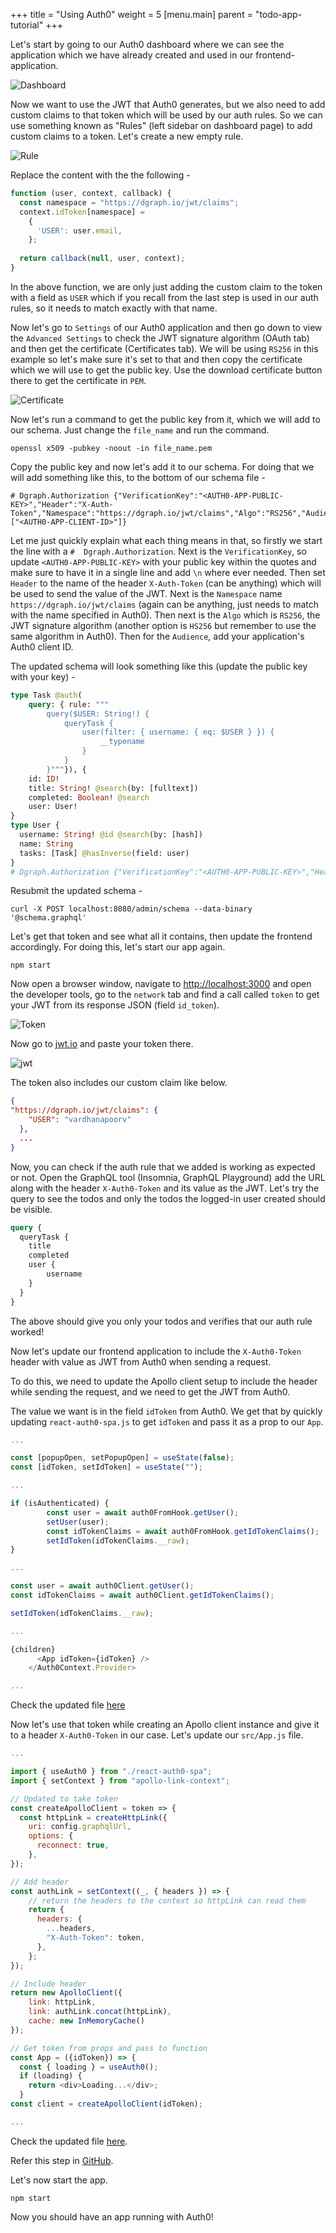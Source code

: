 +++
title = "Using Auth0"
weight = 5
[menu.main]
    parent = "todo-app-tutorial"
+++

Let's start by going to our Auth0 dashboard where we can see the application which we have already created and used in our frontend-application.

![Dashboard](/images/graphql/tutorial/todo/dashboard.png)

Now we want to use the JWT that Auth0 generates, but we also need to add custom claims to that token which will be used by our auth rules.
So we can use something known as "Rules" (left sidebar on dashboard page) to add custom claims to a token. Let's create a new empty rule.

![Rule](/images/graphql/tutorial/todo/rule.png)

Replace the content with the the following -
```javascript
function (user, context, callback) {
  const namespace = "https://dgraph.io/jwt/claims";
  context.idToken[namespace] =
    {
      'USER': user.email,
    };
  
  return callback(null, user, context);
}
```

In the above function, we are only just adding the custom claim to the token with a field as `USER` which if you recall from the last step is used in our auth rules, so it needs to match exactly with that name. 

Now let's go to `Settings` of our Auth0 application and then go down to view the `Advanced Settings` to check the JWT signature algorithm (OAuth tab) and then get the certificate (Certificates tab). We will be using `RS256` in this example so let's make sure it's set to that and then copy the certificate which we will use to get the public key.  Use the download certificate button there to get the certificate in `PEM`. 

![Certificate](/images/graphql/tutorial/todo/certificate.png)

Now let's run a command to get the public key from it, which we will add to our schema. Just change the `file_name` and run the command.

```
openssl x509 -pubkey -noout -in file_name.pem
```

Copy the public key and now let's add it to our schema. For doing that we will add something like this, to the bottom of our schema file - 

```
# Dgraph.Authorization {"VerificationKey":"<AUTH0-APP-PUBLIC-KEY>","Header":"X-Auth-Token","Namespace":"https://dgraph.io/jwt/claims","Algo":"RS256","Audience":["<AUTH0-APP-CLIENT-ID>"]}
```

Let me just quickly explain what each thing means in that, so firstly we start the line with a `#  Dgraph.Authorization`. Next is the `VerificationKey`, so update `<AUTH0-APP-PUBLIC-KEY>` with your public key within the quotes and make sure to have it in a single line and add `\n` where ever needed. Then set `Header` to the name of the header `X-Auth-Token` (can be anything) which will be used to send the value of the JWT. Next is the `Namespace` name `https://dgraph.io/jwt/claims` (again can be anything, just needs to match with the name specified in Auth0). Then next is the `Algo` which is `RS256`, the JWT signature algorithm (another option is `HS256` but remember to use the same algorithm in Auth0). Then for the `Audience`, add your application's Auth0 client ID.

The updated schema will look something like this (update the public key with your key) - 

```graphql
type Task @auth(
    query: { rule: """
        query($USER: String!) {
            queryTask {
                user(filter: { username: { eq: $USER } }) {
                    __typename
                }
            }
        }"""}), {
    id: ID!
    title: String! @search(by: [fulltext])
    completed: Boolean! @search
    user: User!
}
type User {
  username: String! @id @search(by: [hash])
  name: String
  tasks: [Task] @hasInverse(field: user)
}
# Dgraph.Authorization {"VerificationKey":"<AUTH0-APP-PUBLIC-KEY>","Header":"X-Auth-Token","Namespace":"https://dgraph.io/jwt/claims","Algo":"RS256","Audience":["<AUTH0-APP-CLIENT-ID>"]}
```

Resubmit the updated schema -
```
curl -X POST localhost:8080/admin/schema --data-binary '@schema.graphql'
```

Let's get that token and see what all it contains, then update the frontend accordingly. For doing this, let's start our app again.

```
npm start
```

Now open a browser window, navigate to [http://localhost:3000](http://localhost:3000) and open the developer tools, go to the `network` tab and find a call called `token` to get your JWT from its response JSON (field `id_token`).

![Token](/images/graphql/tutorial/todo/token.png)

Now go to [jwt.io](https://jwt.io) and paste your token there.

![jwt](/images/graphql/tutorial/todo/jwt.png)

The token also includes our custom claim like below.

```json
{
"https://dgraph.io/jwt/claims": {
    "USER": "vardhanapoorv"
  },
  ...
}
  ```

Now, you can check if the auth rule that we added is working as expected or not. Open the GraphQL tool (Insomnia, GraphQL Playground) add the URL along with the header `X-Auth0-Token` and its value as the JWT. Let's try the query to see the todos and only the todos the logged-in user created should be visible.
```graphql
query {
  queryTask {
    title
    completed
    user {
        username
    }
  }
}
```

The above should give you only your todos and verifies that our auth rule worked!

Now let's update our frontend application to include the `X-Auth0-Token` header with value as JWT from Auth0 when sending a  request.

To do this, we need to update the Apollo client setup to include the header while sending the request, and we need to get the JWT from Auth0. 

The value we want is in the field `idToken` from Auth0. We get that by quickly updating `react-auth0-spa.js` to get `idToken` and pass it as a prop to our `App`.

```javascript
...

const [popupOpen, setPopupOpen] = useState(false);
const [idToken, setIdToken] = useState("");

...

if (isAuthenticated) {
        const user = await auth0FromHook.getUser();
        setUser(user);
        const idTokenClaims = await auth0FromHook.getIdTokenClaims();
        setIdToken(idTokenClaims.__raw);
}

...

const user = await auth0Client.getUser();
const idTokenClaims = await auth0Client.getIdTokenClaims();

setIdToken(idTokenClaims.__raw);

...

{children}
      <App idToken={idToken} />
    </Auth0Context.Provider>

...

```

Check the updated file [here](https://github.com/dgraph-io/graphql-sample-apps/blob/c94b6eb1cec051238b81482a049100b1cd15bbf7/todo-app-react/src/react-auth0-spa.js)

 Now let's use that token while creating an Apollo client instance and give it to a header `X-Auth0-Token` in our case.  Let's update our `src/App.js` file.

```javascript
...

import { useAuth0 } from "./react-auth0-spa";
import { setContext } from "apollo-link-context";

// Updated to take token
const createApolloClient = token => {
  const httpLink = createHttpLink({
    uri: config.graphqlUrl,
    options: {
      reconnect: true,
    },
});

// Add header
const authLink = setContext((_, { headers }) => {
    // return the headers to the context so httpLink can read them
    return {
      headers: {
        ...headers,
        "X-Auth-Token": token,
      },
    };
});

// Include header
return new ApolloClient({
    link: httpLink,
    link: authLink.concat(httpLink),
    cache: new InMemoryCache()
});

// Get token from props and pass to function
const App = ({idToken}) => {
  const { loading } = useAuth0();
  if (loading) {
    return <div>Loading...</div>;
  }
const client = createApolloClient(idToken);

...
```

Check the updated file [here](https://github.com/dgraph-io/graphql-sample-apps/blob/c94b6eb1cec051238b81482a049100b1cd15bbf7/todo-app-react/src/App.js).

Refer this step in [GitHub](https://github.com/dgraph-io/graphql-sample-apps/commit/c94b6eb1cec051238b81482a049100b1cd15bbf7).

Let's now start the app.

```
npm start
```

Now you should have an app running with Auth0!
